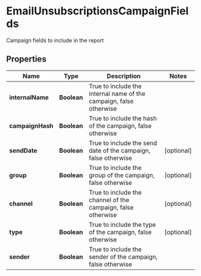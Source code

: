 

# EmailUnsubscriptionsCampaignFields

Campaign fields to include in the report

## Properties

| Name | Type | Description | Notes |
|------------ | ------------- | ------------- | -------------|
|**internalName** | **Boolean** | True to include the internal name of the campaign, false otherwise |  |
|**campaignHash** | **Boolean** | True to include the hash of the campaign, false otherwise |  |
|**sendDate** | **Boolean** | True to include the send date of the campaign, false otherwise |  [optional] |
|**group** | **Boolean** | True to include the group of the campaign, false otherwise |  [optional] |
|**channel** | **Boolean** | True to include the channel of the campaign, false otherwise |  [optional] |
|**type** | **Boolean** | True to include the type of the campaign, false otherwise |  [optional] |
|**sender** | **Boolean** | True to include the sender of the campaign, false otherwise |  |



